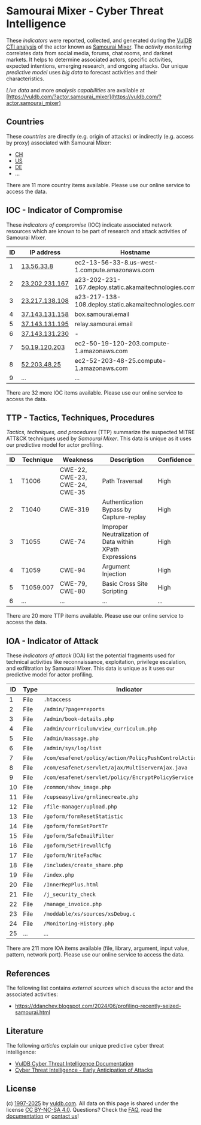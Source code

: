 # Samourai Mixer - Cyber Threat Intelligence

These _indicators_ were reported, collected, and generated during the [VulDB CTI analysis](https://vuldb.com/?kb.cti) of the actor known as [Samourai Mixer](https://vuldb.com/?actor.samourai_mixer). The _activity monitoring_ correlates data from social media, forums, chat rooms, and darknet markets. It helps to determine associated actors, specific activities, expected intentions, emerging research, and ongoing attacks. Our unique _predictive model_ uses _big data_ to forecast activities and their characteristics.

_Live data_ and more _analysis capabilities_ are available at [https://vuldb.com/?actor.samourai_mixer](https://vuldb.com/?actor.samourai_mixer)

## Countries

These _countries_ are directly (e.g. origin of attacks) or indirectly (e.g. access by proxy) associated with Samourai Mixer:

* [CH](https://vuldb.com/?country.ch)
* [US](https://vuldb.com/?country.us)
* [DE](https://vuldb.com/?country.de)
* ...

There are 11 more country items available. Please use our online service to access the data.

## IOC - Indicator of Compromise

These _indicators of compromise_ (IOC) indicate associated network resources which are known to be part of research and attack activities of Samourai Mixer.

ID | IP address | Hostname | Campaign | Confidence
-- | ---------- | -------- | -------- | ----------
1 | [13.56.33.8](https://vuldb.com/?ip.13.56.33.8) | ec2-13-56-33-8.us-west-1.compute.amazonaws.com | - | Medium
2 | [23.202.231.167](https://vuldb.com/?ip.23.202.231.167) | a23-202-231-167.deploy.static.akamaitechnologies.com | - | High
3 | [23.217.138.108](https://vuldb.com/?ip.23.217.138.108) | a23-217-138-108.deploy.static.akamaitechnologies.com | - | High
4 | [37.143.131.158](https://vuldb.com/?ip.37.143.131.158) | box.samourai.email | - | High
5 | [37.143.131.195](https://vuldb.com/?ip.37.143.131.195) | relay.samourai.email | - | High
6 | [37.143.131.230](https://vuldb.com/?ip.37.143.131.230) | - | - | High
7 | [50.19.120.203](https://vuldb.com/?ip.50.19.120.203) | ec2-50-19-120-203.compute-1.amazonaws.com | - | Medium
8 | [52.203.48.25](https://vuldb.com/?ip.52.203.48.25) | ec2-52-203-48-25.compute-1.amazonaws.com | - | Medium
9 | ... | ... | ... | ...

There are 32 more IOC items available. Please use our online service to access the data.

## TTP - Tactics, Techniques, Procedures

_Tactics, techniques, and procedures_ (TTP) summarize the suspected MITRE ATT&CK techniques used by _Samourai Mixer_. This data is unique as it uses our predictive model for actor profiling.

ID | Technique | Weakness | Description | Confidence
-- | --------- | -------- | ----------- | ----------
1 | T1006 | CWE-22, CWE-23, CWE-24, CWE-35 | Path Traversal | High
2 | T1040 | CWE-319 | Authentication Bypass by Capture-replay | High
3 | T1055 | CWE-74 | Improper Neutralization of Data within XPath Expressions | High
4 | T1059 | CWE-94 | Argument Injection | High
5 | T1059.007 | CWE-79, CWE-80 | Basic Cross Site Scripting | High
6 | ... | ... | ... | ...

There are 20 more TTP items available. Please use our online service to access the data.

## IOA - Indicator of Attack

These _indicators of attack_ (IOA) list the potential fragments used for technical activities like reconnaissance, exploitation, privilege escalation, and exfiltration by Samourai Mixer. This data is unique as it uses our predictive model for actor profiling.

ID | Type | Indicator | Confidence
-- | ---- | --------- | ----------
1 | File | `.htaccess` | Medium
2 | File | `/admin/?page=reports` | High
3 | File | `/admin/book-details.php` | High
4 | File | `/admin/curriculum/view_curriculum.php` | High
5 | File | `/admin/massage.php` | High
6 | File | `/admin/sys/log/list` | High
7 | File | `/com/esafenet/policy/action/PolicyPushControlAction.java` | High
8 | File | `/com/esafenet/servlet/ajax/MultiServerAjax.java` | High
9 | File | `/com/esafenet/servlet/policy/EncryptPolicyService.java` | High
10 | File | `/common/show_image.php` | High
11 | File | `/cupseasylive/grnlinecreate.php` | High
12 | File | `/file-manager/upload.php` | High
13 | File | `/goform/formResetStatistic` | High
14 | File | `/goform/formSetPortTr` | High
15 | File | `/goform/SafeEmailFilter` | High
16 | File | `/goform/SetFirewallCfg` | High
17 | File | `/goform/WriteFacMac` | High
18 | File | `/includes/create_share.php` | High
19 | File | `/index.php` | Medium
20 | File | `/InnerRepPlus.html` | High
21 | File | `/j_security_check` | High
22 | File | `/manage_invoice.php` | High
23 | File | `/moddable/xs/sources/xsDebug.c` | High
24 | File | `/Monitoring-History.php` | High
25 | ... | ... | ...

There are 211 more IOA items available (file, library, argument, input value, pattern, network port). Please use our online service to access the data.

## References

The following list contains _external sources_ which discuss the actor and the associated activities:

* https://ddanchev.blogspot.com/2024/06/profiling-recently-seized-samourai.html

## Literature

The following _articles_ explain our unique predictive cyber threat intelligence:

* [VulDB Cyber Threat Intelligence Documentation](https://vuldb.com/?kb.cti)
* [Cyber Threat Intelligence - Early Anticipation of Attacks](https://www.scip.ch/en/?labs.20201022)

## License

(c) [1997-2025](https://vuldb.com/?kb.changelog) by [vuldb.com](https://vuldb.com/?kb.about). All data on this page is shared under the license [CC BY-NC-SA 4.0](https://creativecommons.org/licenses/by-nc-sa/4.0/). Questions? Check the [FAQ](https://vuldb.com/?kb.faq), read the [documentation](https://vuldb.com/?kb) or [contact us](https://vuldb.com/?contact)!
